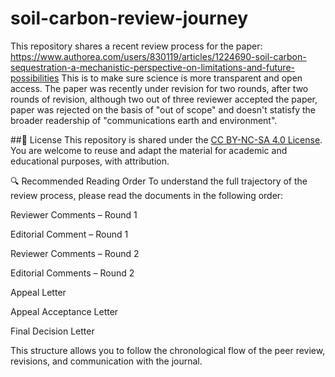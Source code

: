 # soil-carbon-review-journey
This repository shares a recent review process for the paper: https://www.authorea.com/users/830119/articles/1224690-soil-carbon-sequestration-a-mechanistic-perspective-on-limitations-and-future-possibilities
This is to make sure science is more transparent and open access.
The paper was recently under revision for two rounds, after two rounds of revision, although two out of three reviewer accepted the paper, paper was rejected on the basis of "out of scope" and doesn't statisfy the broader readership of "communications earth and environment".

##📜 License
This repository is shared under the [CC BY-NC-SA 4.0 License](https://creativecommons.org/licenses/by-nc-sa/4.0/). You are welcome to reuse and adapt the material for academic and educational purposes, with attribution.


🔍 Recommended Reading Order
To understand the full trajectory of the review process, please read the documents in the following order:

Reviewer Comments – Round 1

Editorial Comment – Round 1

Reviewer Comments – Round 2

Editorial Comments – Round 2

Appeal Letter

Appeal Acceptance Letter

Final Decision Letter

This structure allows you to follow the chronological flow of the peer review, revisions, and communication with the journal.


